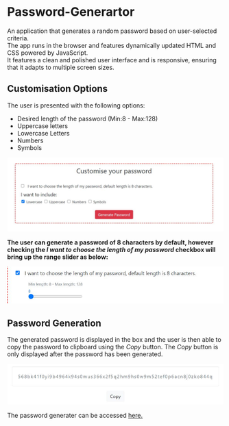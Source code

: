 # Password-Generartor

An application that generates a random password based on user-selected criteria.  
The app runs in the browser and features dynamically updated HTML and CSS powered by JavaScript.  
It features a clean and polished user interface and is responsive, ensuring that it adapts to multiple screen sizes.

## Customisation Options

The user is presented with the following options:  

* Desired length of the password (Min:8 - Max:128)
* Uppercase letters
* Lowercase Letters
* Numbers
* Symbols

![Image of Customisation Options](images\CustomisationOptions.JPG)  


**The user can generate a password of 8 characters by default, however checking the *I want to choose the length of my password* checkbox will bring up the range slider as below:**

![Image of Range Slider](\images\RangeSlider.JPG)

## Password Generation

The generated password is displayed in the box and the user is then able to copy the password to clipboard using the *Copy* button.
The *Copy* button is only displayed after the password has been generated.

![Image of Password Copy](\images\PasswordCopy.JPG)

The password generater can be accessed [here.](https://himanshu-sxna.github.io/Password-Generator/)